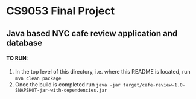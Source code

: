 # CS9053 Final Project

## Java based NYC cafe review application and database
#### TO RUN: 
1. In the top level of this directory, i.e. where this README is located, run ```mvn clean package```
2. Once the build is completed run ```java -jar target/cafe-review-1.0-SNAPSHOT-jar-with-dependencies.jar```
